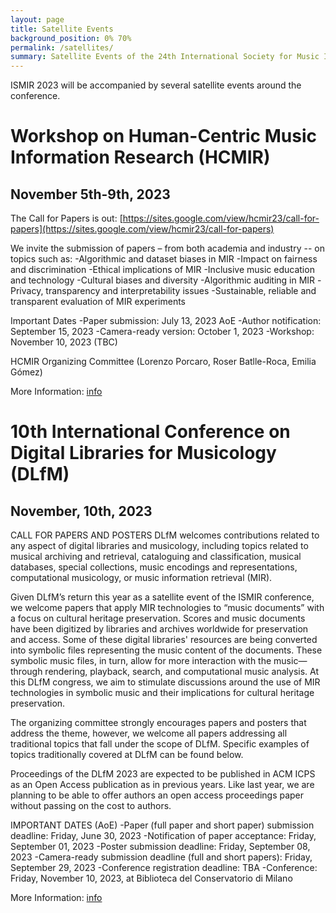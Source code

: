 ```yaml
---
layout: page
title: Satellite Events
background_position: 0% 70%
permalink: /satellites/
summary: Satellite Events of the 24th International Society for Music Information Retrieval Conference
---
```


ISMIR 2023 will be accompanied by several satellite events around the conference.


# Workshop on Human-Centric Music Information Research (HCMIR)
## November 5th-9th, 2023

The Call for Papers is out: [https://sites.google.com/view/hcmir23/call-for-papers](https://sites.google.com/view/hcmir23/call-for-papers)

We invite the submission of papers – from both academia and industry -- on topics such as: 
-Algorithmic and dataset biases in MIR
-Impact on fairness and discrimination
-Ethical implications of MIR 
-Inclusive music education and technology
-Cultural biases and diversity
-Algorithmic auditing in MIR
-Privacy, transparency and interpretability issues
-Sustainable, reliable and transparent evaluation of MIR experiments

Important Dates
-Paper submission: July 13, 2023 AoE
-Author notification: September 15, 2023
-Camera-ready version: October 1, 2023
-Workshop: November 10, 2023 (TBC)


HCMIR Organizing Committee (Lorenzo Porcaro, Roser Batlle-Roca, Emilia Gómez)

More Information: [info](https://sites.google.com/view/hcmir23/)




# 10th International Conference on Digital Libraries for Musicology (DLfM)
## November, 10th, 2023

CALL FOR PAPERS AND POSTERS
DLfM welcomes contributions related to any aspect of digital libraries and musicology, including topics related to musical archiving and retrieval, cataloguing and classification, musical databases, special collections, music encodings and representations, computational musicology, or music information retrieval (MIR).

Given DLfM’s return this year as a satellite event of the ISMIR conference, we welcome papers that apply MIR technologies to “music documents” with a focus on cultural heritage preservation. Scores and music documents have been digitized by libraries and archives worldwide for preservation and access. Some of these digital libraries' resources are being converted into symbolic files representing the music content of the documents. These symbolic music files, in turn, allow for more interaction with the music—through rendering, playback, search, and computational music analysis. At this DLfM congress, we aim to stimulate discussions around the use of MIR technologies in symbolic music and their implications for cultural heritage preservation.

The organizing committee strongly encourages papers and posters that address the theme, however, we welcome all papers addressing all traditional topics that fall under the scope of DLfM. Specific examples of topics traditionally covered at DLfM can be found below.

Proceedings of the DLfM 2023 are expected to be published in ACM ICPS as an Open Access publication as in previous years. Like last year, we are planning to be able to offer authors an open access proceedings paper without passing on the cost to authors.

IMPORTANT DATES (AoE)
-Paper (full paper and short paper) submission deadline: Friday, June 30, 2023
-Notification of paper acceptance: Friday, September 01, 2023
-Poster submission deadline: Friday, September 08, 2023
-Camera-ready submission deadline (full and short papers): Friday, September 29, 2023
-Conference registration deadline: TBA
-Conference: Friday, November 10, 2023, at Biblioteca del Conservatorio di Milano

More Information: [info](https://dlfm.web.ox.ac.uk/)

